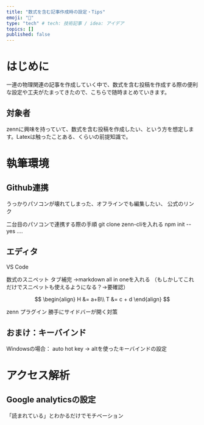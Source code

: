 ```yaml
---
title: "数式を含む記事作成時の設定・Tips"
emoji: "🐙"
type: "tech" # tech: 技術記事 / idea: アイデア
topics: []
published: false
---
```

# はじめに
一連の物理関連の記事を作成していく中で、数式を含む投稿を作成する際の便利な設定や工夫がたまってきたので、こちらで随時まとめていきます。

## 対象者
zennに興味を持っていて、数式を含む投稿を作成したい、という方を想定します。Latexは触ったことある、くらいの前提知識で。

# 執筆環境
## Github連携

うっかりパソコンが壊れてしまった、オフラインでも編集したい、
公式のリンク

二台目のパソコンで連携する際の手順
git clone
zenn-cliを入れる
npm init --yes
....


## エディタ
VS Code

数式のスニペット
タブ補完
→markdown all in oneを入れる
（もしかしてこれだけでスニペットも使えるようになる？→要確認）

$$
\begin{align}
H &= a+B\\
T &= c + d
\end{align}
$$

zenn プラグイン
勝手にサイドバーが開く対策



## おまけ：キーバインド
Windowsの場合：
auto hot key
-> altを使ったキーバインドの設定

# アクセス解析
## Google analyticsの設定
「読まれている」とわかるだけでモチベーション



